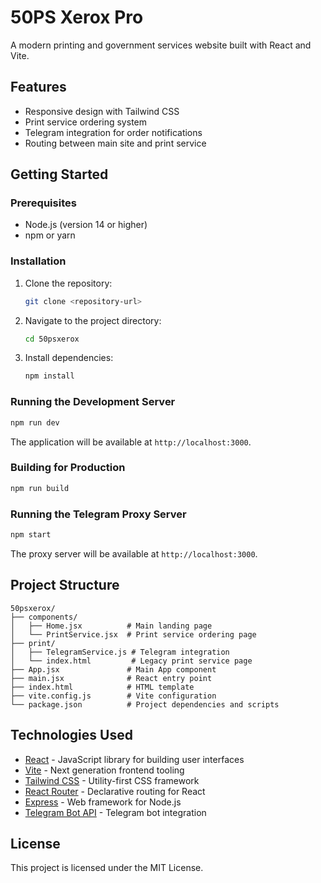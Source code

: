 # 50PS Xerox Pro

A modern printing and government services website built with React and Vite.

## Features

- Responsive design with Tailwind CSS
- Print service ordering system
- Telegram integration for order notifications
- Routing between main site and print service

## Getting Started

### Prerequisites

- Node.js (version 14 or higher)
- npm or yarn

### Installation

1. Clone the repository:
   ```bash
   git clone <repository-url>
   ```

2. Navigate to the project directory:
   ```bash
   cd 50psxerox
   ```

3. Install dependencies:
   ```bash
   npm install
   ```

### Running the Development Server

```bash
npm run dev
```

The application will be available at `http://localhost:3000`.

### Building for Production

```bash
npm run build
```

### Running the Telegram Proxy Server

```bash
npm start
```

The proxy server will be available at `http://localhost:3000`.

## Project Structure

```
50psxerox/
├── components/
│   ├── Home.jsx          # Main landing page
│   └── PrintService.jsx  # Print service ordering page
├── print/
│   ├── TelegramService.js # Telegram integration
│   └── index.html         # Legacy print service page
├── App.jsx               # Main App component
├── main.jsx              # React entry point
├── index.html            # HTML template
├── vite.config.js        # Vite configuration
└── package.json          # Project dependencies and scripts
```

## Technologies Used

- [React](https://reactjs.org/) - JavaScript library for building user interfaces
- [Vite](https://vitejs.dev/) - Next generation frontend tooling
- [Tailwind CSS](https://tailwindcss.com/) - Utility-first CSS framework
- [React Router](https://reactrouter.com/) - Declarative routing for React
- [Express](https://expressjs.com/) - Web framework for Node.js
- [Telegram Bot API](https://core.telegram.org/bots/api) - Telegram bot integration

## License

This project is licensed under the MIT License.